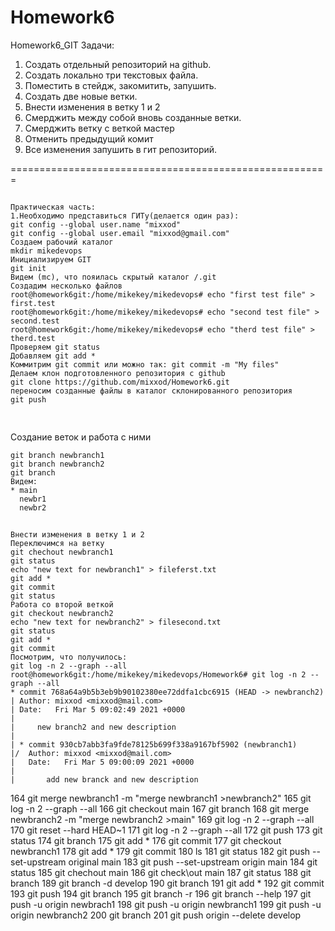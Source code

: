 # Homework6
Homework6_GIT
Задачи:
1. Создать отдельный репозиторий на github.
2. Создать локально три текстовых файла.
3. Поместить в стейдж, закомитить, запушить.
4. Создать две новые ветки.
5. Внести изменения в ветку 1 и 2 
6. Смерджить между собой вновь созданные ветки.
7. Смерджить ветку с веткой мастер
8. Отменить предыдущий комит
9. Все изменения запушить в гит репозиторий.

=======================================================
##
```
Практическая часть:
1.Необходимо представиться ГИТу(делается один раз):
git config --global user.name "mixxod"
git config --global user.email "mixxod@gmail.com"
Создаем рабочий каталог
mkdir mikedevops
Инициализируем GIT
git init
Видем (mc), что пояилась скрытый каталог /.git
Создадим несколько файлов 
root@homework6git:/home/mikekey/mikedevops# echo "first test file" > first.test
root@homework6git:/home/mikekey/mikedevops# echo "second test file" > second.test
root@homework6git:/home/mikekey/mikedevops# echo "therd test file" > therd.test
Проверяем git status
Добавляем git add *
Коммитрим git commit или можно так: git commit -m "My files"
Делаем клон подготовленного репозитория c github
git clone https://github.com/mixxod/Homework6.git
переносим созданные файлы в каталог склонированного репозитория
git push


```
##
Создание веток и работа с ними
```
git branch newbranch1
git branch newbranch2
git branch
Видем:
* main
  newbr1
  newbr2
```
##
```
Bнести изменения в ветку 1 и 2
Переключимся на ветку
git chechout newbranch1
git status
echo "new text for newbranch1" > fileferst.txt
git add *
git commit
git status
Работа со второй веткой
git checkout newbranch2
echo "new text for newbranch2" > filesecond.txt
git status
git add *
git commit
Посмотрим, что получилось:
git log -n 2 --graph --all
root@homework6git:/home/mikekey/mikedevops/Homework6# git log -n 2 --graph --all
* commit 768a64a9b5b3eb9b90102380ee72ddfa1cbc6915 (HEAD -> newbranch2)
| Author: mixxod <mixxod@mail.com>
| Date:   Fri Mar 5 09:02:49 2021 +0000
|
|     new branch2 and new description
|
| * commit 930cb7abb3fa9fde78125b699f338a9167bf5902 (newbranch1)
|/  Author: mixxod <mixxod@mail.com>
|   Date:   Fri Mar 5 09:00:09 2021 +0000
|
|       add new branck and new description
```


  164  git merge newbranch1 -m "merge newbranch1 >newbranch2"
  165  git log -n 2 --graph --all
  166  git checkout main
  167  git branch
  168  git merge newbranch2 -m "merge newbranch2 >main"
  169  git log -n 2 --graph --all
  170  git reset --hard HEAD~1
  171  git log -n 2 --graph --all
  172  git push
  173  git status
  174  git branch
  175  git add *
  176  git commit
  177  git checkout newbranch1
  178  git add *
  179  git commit
  180  ls
  181  git status
  182  git push --set-upstream original main
  183  git push --set-upstream origin main
  184  git status
  185  git chechout main
  186  git check\out main
  187  git status
  188  git branch
  189  git branch -d develop
  190  git branch
  191  git add *
  192  git commit
  193  git push
  194  git branch
  195  git branch -r
  196  git branch --help
  197  git push -u origin newbrach1
  198  git push -u origin newbranch1
  199  git push -u origin newbranch2
  200  git branch
  201  git push origin --delete develop

